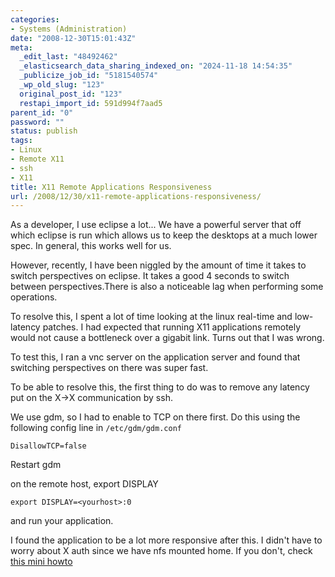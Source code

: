 ```yaml
---
categories:
- Systems (Administration)
date: "2008-12-30T15:01:43Z"
meta:
  _edit_last: "48492462"
  _elasticsearch_data_sharing_indexed_on: "2024-11-18 14:54:35"
  _publicize_job_id: "5181540574"
  _wp_old_slug: "123"
  original_post_id: "123"
  restapi_import_id: 591d994f7aad5
parent_id: "0"
password: ""
status: publish
tags:
- Linux
- Remote X11
- ssh
- X11
title: X11 Remote Applications Responsiveness
url: /2008/12/30/x11-remote-applications-responsiveness/
---
```


As a developer, I use eclipse a lot... We have a powerful server that off which
eclipse is run which allows us to keep the desktops at a much lower spec. In
general, this works well for us.

However, recently, I have been niggled by the amount of time it takes to switch
perspectives on eclipse. It takes a good 4 seconds to switch between
perspectives.There is also a noticeable lag when performing some operations.

To resolve this, I spent a lot of time looking at the linux real-time and
low-latency patches. I had expected that running X11 applications remotely would
not cause a bottleneck over a gigabit link. Turns out that I was wrong.

To test this, I ran a vnc server on the application server and found that
switching perspectives on there was super fast.

To be able to resolve this, the first thing to do was to remove any latency put
on the X->X communication by ssh.

We use gdm, so I had to enable to TCP on there first. Do this using the
following config line in `/etc/gdm/gdm.conf`

```
DisallowTCP=false
```

Restart gdm

on the remote host, export DISPLAY

```
export DISPLAY=<yourhost>:0
```

and run your application.

I found the application to be a lot more responsive after this. I didn't have to
worry about X auth since we have nfs mounted home. If you don't, check
[this mini howto](http://www.xs4all.nl/~zweije/xauth.html "Remote X Apps Mini HowTo")

